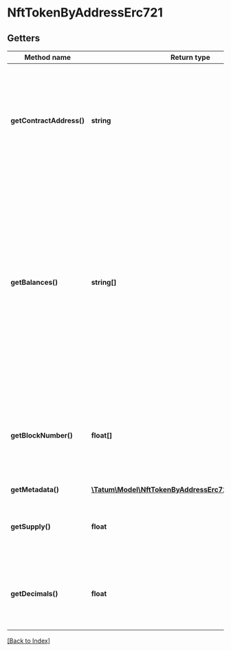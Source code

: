 # NftTokenByAddressErc721

## Getters

Method name | Return type | Description | Notes
------------ | ------------- | ------------- | -------------
**getContractAddress()** | **string** | On Algorand, this is the asset ID (the ID of the NFT); on the other blockchains, this is the address of the NFT smart contract. |
**getBalances()** | **string[]** | On Algorand, this is either an array of "1" to indicate that the NFTs with the specified IDs exist, or an array with the number of NFT fractions if the NFTs are <a href="https://developer.algorand.org/docs/get-started/tokenization/nft/#fractional-nfts" target="_blank">fractional</a>; on the other blockchains, this is an array of the IDs of the NFTs. |
**getBlockNumber()** | **float[]** | (EVM-based blockchains only) An array of the numbers of the blocks in which the NFT was received by the address | [optional]
**getMetadata()** | [**\Tatum\Model\NftTokenByAddressErc721TokenMetadata[]**](NftTokenByAddressErc721TokenMetadata.md) |  |
**getSupply()** | **float** | (Algorand only) The number of fractions in the NFT if the NFT is <a href="https://developer.algorand.org/docs/get-started/tokenization/nft/#fractional-nfts" target="_blank">fractional</a> | [optional]
**getDecimals()** | **float** | (Algorand only) The number of decimal places in an NFT fraction if the NFT is <a href="https://developer.algorand.org/docs/get-started/tokenization/nft/#fractional-nfts" target="_blank">fractional</a> | [optional]

[[Back to Index]](../index.md)
